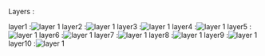 Layers : 

layer1 :![layer 1](https://github.com/huneau/gregic-additions-rework/tree/master/docs/multiblock/voidminer/voidminer_L1.png "layer 1")
layer2 :![layer 1](https://github.com/huneau/gregic-additions-rework/tree/master/docs/multiblock/voidminer/voidminer_L2.png "layer 2")
layer3 :![layer 1](https://github.com/huneau/gregic-additions-rework/tree/master/docs/multiblock/voidminer/voidminer_L3.png "layer 3")
layer4 :![layer 1](https://github.com/huneau/gregic-additions-rework/tree/master/docs/multiblock/voidminer/voidminer_L4.png "layer 4")
layer5 :![layer 1](https://github.com/huneau/gregic-additions-rework/tree/master/docs/multiblock/voidminer/voidminer_L5.png "layer 5")
layer6 :![layer 1](https://github.com/huneau/gregic-additions-rework/tree/master/docs/multiblock/voidminer/voidminer_L6.png "layer 6")
layer7 :![layer 1](https://github.com/huneau/gregic-additions-rework/tree/master/docs/multiblock/voidminer/voidminer_L7.png "layer 7")
layer8 :![layer 1](https://github.com/huneau/gregic-additions-rework/tree/master/docs/multiblock/voidminer/voidminer_L8.png "layer 8")
layer9 :![layer 1](https://github.com/huneau/gregic-additions-rework/tree/master/docs/multiblock/voidminer/voidminer_L9.png "layer 9")
layer10 :![layer 1](https://github.com/huneau/gregic-additions-rework/tree/master/docs/multiblock/voidminer/voidminer_L10.png "layer 10")
